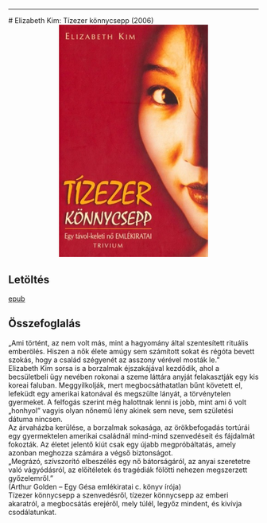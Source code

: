 <hr/>
# <a name="id_1513">Elizabeth Kim: Tízezer könnycsepp (2006)</a>
<center><img src="https://github.com/BercziSandor/calibre_lib/raw/main/main/Elizabeth%20Kim/Tizezer%20konnycsepp%20%281513%29/cover.jpg" alt="cover" width="300"/></center>

## Letöltés
[epub](https://github.com/BercziSandor/calibre_lib/raw/main/main/Elizabeth%20Kim/Tizezer%20konnycsepp%20%281513%29/Tizezer%20konnycsepp%20-%20Elizabeth%20Kim.epub)

## Összefoglalás
<div>
<p>„Ami ​történt, az nem volt más, mint a hagyomány által szentesített rituális emberölés. Hiszen a nők élete amúgy sem számított sokat és régóta bevett szokás, hogy a család szégyenét az asszony vérével mosták le.”<br>Elizabeth Kim sorsa is a borzalmak éjszakájával kezdődik, ahol a becsületbeli ügy nevében rokonai a szeme láttára anyját felakasztják egy kis koreai faluban. Meggyilkolják, mert megbocsáthatatlan bűnt követett el, lefeküdt egy amerikai katonával és megszülte lányát, a törvénytelen gyermeket. A felfogás szerint még halottnak lenni is jobb, mint ami ő volt „honhyol” vagyis olyan nőnemű lény akinek sem neve, sem születési dátuma nincsen.<br>Az árvaházba kerülése, a borzalmak sokasága, az örökbefogadás tortúrái egy gyermektelen amerikai családnál mind-mind szenvedéseit és fájdalmát fokozták. Az életet jelentő kiút csak egy újabb megpróbáltatás, amely azonban meghozza számára a végső biztonságot.<br>„Megrázó, szívszorító elbeszélés egy nő bátorságáról, az anyai szeretetre való vágyódásról, az előítéletek és tragédiák fölötti nehezen megszerzett győzelemről.”<br>(Arthur Golden – Egy Gésa emlékiratai c. könyv írója)<br>Tízezer könnycsepp a szenvedésről, tízezer könnycsepp az emberi akaratról, a megbocsátás erejéről, mely túlél, legyőz mindent, és kivívja csodálatunkat.</p></div>


